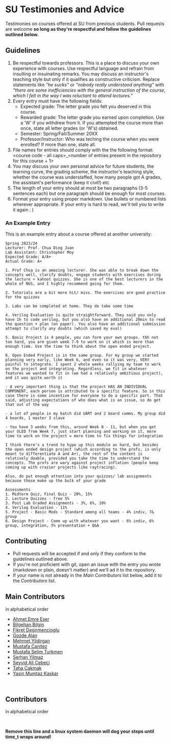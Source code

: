 # SU Testimonies and Advice
Testimonies on courses offered at SU from previous students. Pull requests are welcome **so long as they're respectful and follow the guidelines outlined below.**

## Guidelines
1. Be respectful towards professors. This is a place to discuss your own experience with courses. Use respectful language and refrain from insulting or insuinating remarks. You may discuss an instructor's teaching style but only if it qualifies as constructive criticism. Replace statements like *"he sucks"* or *"nobody really understood anything"* with *"there are some inefficiencies with the general instruction of the course, which I felt in the way I was reluctant to attend lectures."*
2. Every entry must have the following fields:
    - Expected grade: The letter grade you felt you deserved in this course.
    - Rewarded grade: The letter grade you earned upon completion. Use a 'W' if you withdrew from it. If you attempted the course more than once, state all letter grades (or 'W's) obtained.
    - Semester: Spring/Fall/Summer 20XX
    - Professor/Instructor: Who was teching the course when you were enrolled? If more than one, state all.
3. File names for entries should comply with the the following format: \<course code - all caps>_\<number of entries present in the repository for this course + 1>
4. You may discuss your own personal advice for future students, the learning curve, the grading scheme, the instructor's teaching style, whether the course was understaffed, how many people got A grades, the assistant's performance (keep it civil!) etc
5. The length of your entry should at most be two paragraphs (3-5 sentences each) but one paragraph should be enough for most courses.
6. Format your entry using proper markdown. Use bullets or numbered lists wherever appropriate. If your entry is hard to read, we'll tell you to write it again : )

### An Example Entry
This is an example entry about a course offered at another university:
```
Spring 2023/24
Lecturer: Prof. Chua Ding Juan
Lab Assistant: Christopher Moy
Expected Grade: A/A+
Actual Grade: A+

1. Prof Chua is an amazing lecturer. She was able to break down the concepts well, clarify doubts, engage students with exercises during the lecture + kahoot quizzes. She is one of the best lecturers in the whole of NUS, and I highly recommend going for them.

2. Tutorials are a bit more hit/ miss. The exercises are good practice for the quizzes

3. Labs can be completed at home. They do take some time

4. Verilog Evaluation is quite straightforward. They said you only have 1h to code verilog, but you also have an additional 20min to read the question + plan (on paper). You also have an additional submission attempt to clarify any doubts (which saved my eval)

5. Basic Project is 4 people, you can form your own groups. tbh not too hard, you are given week 7-9 to work on it which is more than enough time. Use the time to think about the open ended project.

6. Open Ended Project is in the same group. For my group we started planning very early, like Week 6, and even so it was very, VERY painful to integrate. I spent 2 whole weeks rallying my team to work on the project and integrating. Regardless, we fit in whatever features we wanted to fit in (we had a relatively ambitious project), and it was quite worth it

- A very important thing is that the project HAS AN INDIVIDUAL COMPONENT, each person is attributed to a specific feature. So in this case there is some incentive for everyone to do a specific part. That said, adjusting expectations of who does what is an issue, so do get that out of the way

- a lot of people in my batch did UART and 2 board comms. My group did 4 boards, 1 master 3 slave

- You have 3 weeks from this, around Week 8 - 11, but when you get your OLED from Week 7, just start planning and working on it, more time to work on the project = more time to fix things for integration

I think there's a trend to hype up this module as hard, but besides the open ended design project (which according to the profs, is only meant to differentiate A and A+), the rest of the content is relatively doable, provided you take the time to understand the concepts. The profs are wary against project inflation (people keep coming up with crazier projects like raytracing).

Also, do put enough attention into your quizzes/ lab assignments because those make up the bulk of your grade

Assessments
1. Midterm Quiz, Final Quiz - 20%, 15%
2. Lecture Quizzes - free 5%
3. Post Lab Graded Assignments - 3%, 6%, 10%
4. Verilog Evaluation - 11%
5. Project - Basic Mods - Standard among all teams - 4% indiv, 7& group
6. Design Project - Come up with whatever you want - 6% indiv, 6% group, integration, 5% presentation + Q&A
```

## Contributing
- Pull requests will be accepted if and only if they conform to the guidelines outlined above. 
- If you're not proficient with git, open an issue with the entry you wrote (markdown or plain, doesn't matter) and we'll ad it to the repository. 
- If your name is not already in the *Main Contributors* list below, add it to the *Contributors* list. 

## Main Contributors
in alphabetical order
- [Ahmet Emre Eser](https://github.com/AEmreEser)
- [Bilgehan Bilgin]()
- [Fikret Degirmencioglu]()
- [Gozde Alan]()
- [Mehmet Yildirgan]()
- [Mustafa Canitez]()
- [Mustafa Selim Turkmen]()
- [Serhan Yilmaz]()
- [Seyyid Ali Cebeci]()
- [Taha Cakmak]()
- [Yasin Mumtaz Kaskar]()

<br>

## Contributors
in alphabetical order

<br>

**Remove this line and a linux system daemon will dog your steps until time_t wraps around!**
